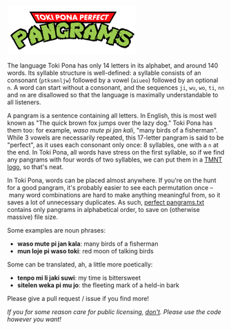 <img src="/logo.png" width="300" alt="Toki Pona Perfect Pangrams"/>

The language Toki Pona has only 14 letters in its alphabet, and around 140 words. Its syllable structure is well-defined: a syllable consists of an consonant (`ptksmnljw`) followed by a vowel (`aiueo`) followed by an optional `n`. A word can start without a consonant, and the sequences `ji`, `wu`, `wo`, `ti`, `nn` and `nm` are disallowed so that the language is maximally understandable to all listeners.

A pangram is a sentence containing all letters. In English, this is most well known as "The quick brown fox jumps over the lazy dog." Toki Pona has them too: for example, _waso mute pi jan kali_, "many birds of a fisherman".
While 3 vowels are necessarily repeated, this 17-letter pangram is said to be "perfect", as it uses each consonant only once: 8 syllables, one with a `n` at the end. In Toki Pona, all words have stress on the first syllable, so if we find any pangrams with four words of two syllables, we can put them in a [TMNT logo](http://glench.com/tmnt/#waso_mute_pi_jan_kali), so that's neat.

In Toki Pona, words can be placed almost anywhere. If you're on the hunt for a good pangram, it's probably easier to see each permutation once – many word combinations are hard to make anything meaningful from, so it saves a lot of unnecessary duplicates. As such, <a href="https://github.com/yunruse/toki-pona-perfect-pangrams/blob/production/perfect-pangrams.txt">perfect pangrams.txt</a> contains only pangrams in alphabetical order, to save on (otherwise massive) file size.

Some examples are noun phrases:

- **waso mute pi jan kala**: many birds of a fisherman
- **mun loje pi waso toki**: red moon of talking birds

Some can be translated, ah, a little more poetically:

- **tenpo mi li jaki suwi**: my time is bittersweet
- **sitelen weka pi mu jo**: the fleeting mark of a held-in bark

Please give a pull request / issue if you find more!

_If you for some reason care for public licensing, [don't](https://creativecommons.org/publicdomain/zero/1.0/). Please use the code however you want!_
